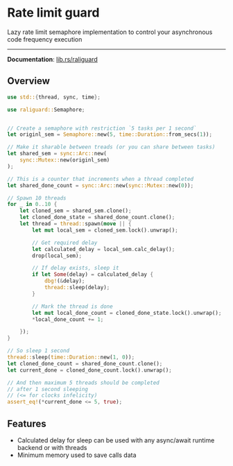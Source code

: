 # Rate limit guard
Lazy rate limit semaphore implementation to control your asynchronous code frequency execution

***
__Documentation__: [lib.rs/raliguard](lib.rs/raliguard)

## Overview
```rust
use std::{thread, sync, time};

use raliguard::Semaphore;


// Create a semaphore with restriction `5 tasks per 1 second`
let originl_sem = Semaphore::new(5, time::Duration::from_secs(1));

// Make it sharable between treads (or you can share between tasks)
let shared_sem = sync::Arc::new(
    sync::Mutex::new(originl_sem)
);

// This is a counter that increments when a thread completed
let shared_done_count = sync::Arc::new(sync::Mutex::new(0));

// Spawn 10 threads
for _ in 0..10 {
    let cloned_sem = shared_sem.clone();
    let cloned_done_state = shared_done_count.clone();
    let thread = thread::spawn(move || {
        let mut local_sem = cloned_sem.lock().unwrap();

        // Get required delay
        let calculated_delay = local_sem.calc_delay();
        drop(local_sem);

        // If delay exists, sleep it
        if let Some(delay) = calculated_delay {
            dbg!(&delay);
            thread::sleep(delay);
        }

        // Mark the thread is done
        let mut local_done_count = cloned_done_state.lock().unwrap();
        *local_done_count += 1;

    });
}

// So sleep 1 second
thread::sleep(time::Duration::new(1, 0));
let cloned_done_count = shared_done_count.clone();
let current_done = cloned_done_count.lock().unwrap();

// And then maximum 5 threads should be completed
// after 1 second sleeping
// (<= for clocks infelicity)
assert_eq!(*current_done <= 5, true);
```

## Features
* Calculated delay for sleep can be used with any async/await runtime backend or with threads
* Minimum memory used to save calls data
